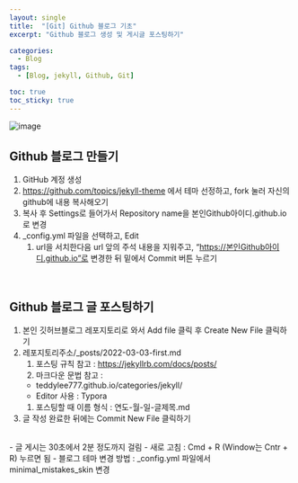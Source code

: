 ```yaml
---
layout: single
title:  "[Git] Github 블로그 기초"
excerpt: "Github 블로그 생성 및 게시글 포스팅하기"

categories:
  - Blog
tags:
  - [Blog, jekyll, Github, Git]

toc: true
toc_sticky: true
---
```

![image](https://user-images.githubusercontent.com/100764055/156521456-070583ab-3b28-468f-bfac-a08b53327452.png)
<br>
## Github 블로그 만들기
1. GitHub 계정 생성
2. https://github.com/topics/jekyll-theme 에서 테마 선정하고, fork 눌러 자신의 github에 내용 복사해오기
3. 복사 후 Settings로 들어가서 Repository name을 본인Github아이디.github.io로 변경
4. _config.yml 파일을 선택하고, Edit
    1. url을 서치한다음 url 앞의 주석 내용을 지워주고, “https://본인Github아이디.github.io”로 변경한 뒤 밑에서 Commit 버튼 누르기
<br>

## Github 블로그 글 포스팅하기
1. 본인 깃허브블로그 레포지토리로 와서 Add file 클릭 후 Create New File 클릭하기
2. 레포지토리주소/_posts/2022-03-03-first.md
    1. 포스팅 규칙 참고 : https://jekyllrb.com/docs/posts/
    2. 마크다운 문법 참고 :
    *  teddylee777.github.io/categories/jekyll/
    * Editor 사용 : Typora
    1. 포스팅할 때 이름 형식 : 연도-월-일-글제목.md
3. 글 작성 완료한 뒤에는 Commit New File 클릭하기
<br>
- 글 게시는 30초에서 2분 정도까지 걸림
- 새로 고침 : Cmd + R (Window는 Cntr + R) 누르면 됨
- 블로그 테마 변경 방법 : _config.yml 파일에서 minimal_mistakes_skin 변경
